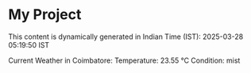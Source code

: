 # My Project

This content is dynamically generated in Indian Time (IST): 2025-03-28 05:19:50 IST


Current Weather in Coimbatore:
Temperature: 23.55 °C
Condition: mist
